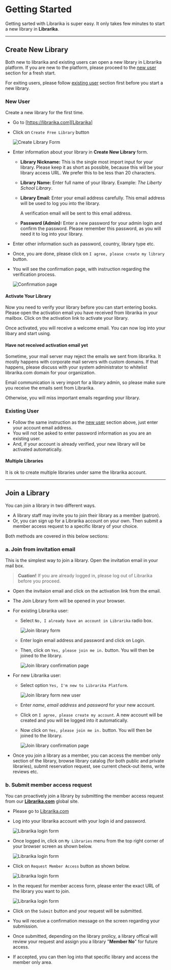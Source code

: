 # Getting Started

Getting sarted with Librarika is super easy. It only takes few minutes to start 
a new library in **Librarika**.

---

## Create New Library

Both new to librarika and existing users can open a new library in Librarika platform. If you are new to the platform, please proceed to the [new user](#new-user) section for a fresh start. 

For exiting users, please follow [existing user](#existing-user) section first before you start a new library. 


### New User

Create a new library for the first time.

* Go to [https://librarika.com][Librarika]
* Click on `Create Free Library` button 

	![Create Library Form](img/create-library-form.png)

* Enter information about your library in **Create New Library** form.
	*	**Library Nickname:**
	This is the single most import input for your library. Please keep it as short as possible, because this will be your library access URL. We prefer this to be less than 20 characters.

	*	**Library Name:**
	Enter full name of your library. Example: _The Liberty School Library_.
	
	*	**Library Email:**
	Enter your email address carefully. This email address will be used to log you into the library. 

		A verification email will be sent to this email address.

	*	**Password (Admin):**
	Enter a new password for your admin login and confirm the password. Please remember this password, as you will need it to log into your library.

* Enter other information such as password, country, library type etc.
* Once, you are done, please click on `I agree, please create my library` button.
* You will see the confirmation page, with instruction regarding the verification process.

	![Confirmation page](img/activate-library-page.png)

#### Activate Your Library

Now you need to verify your library before you can start entering books. Please open the activation email you have received from librarika in your mailbox. Click on the activation link to activate your library.

Once activated, you will receive a welcome email. You can now log into your libary and start using.

#### Have not received activation email yet

Sometime, your mail server may reject the emails we sent from librarika. It mostly happens with corporate mail servers with custom domains. If that happens, please discuss with your system administrator to whitelist librarika.com domain for your organization.

Email communication is very import for a library admin, so please make sure you receive the emails sent from Librarika. 

Otherwise, you will miss important emails regarding your library.

### Existing User

* Follow the same instruction as the [new user](#new-user) section above, just enter your account email address.
* You will not be asked to enter password information as you are an existing user.
* And, if your account is already verified, your new library will be activated automatically. 


#### Multiple Libraries

It is ok to create multiple libraries under same the librarika account.

---

## Join a Library

You can join a library in two different ways.

* A library staff may invite you to join their library as a member (patron).
* Or, you can sign up for a Librarika account on your own. Then submit a member access request to a specific library of your choice.

Both methods are covered in this below sections:

### a. Join from invitation email

This is the simplest way to join a library. Open the invitation email in your mail box. 

> **Cuation!** If you are already logged in, please log out of Librarika before you proceed.

* Open the invitaion email and click on the activation link from the email.
* The Join Library form will be opened in your browser.
* For existing Librarika user:
	* Select `No, I already have an account in Librarika` radio box.

		![Join library form](img/join-library-form.png)

	* Enter login email address and password and click on Login.
	* Then, click on `Yes, please join me in.` button. You will then be joined to the library.

		![Join library confirmation page](img/join-library-confirm-joining.png)

* For new Librarika user:
	* Select option `Yes, I'm new to Librarika Platform`.
		
		![Join library form new user](img/join-library-form-new-user.png)

	* Enter _name_, _email address_ and _password_ for your new account.
	* Click on `I agree, please create my account`. A new account will be created and you will be logged into it automatically.
	* Now click on `Yes, please join me in.` button. You will then be joined to the library.

		![Join library confirmation page](img/join-library-confirm-joining.png)


* Once you join a library as a member, you can access the member only section of the library, browse library catalog (for both public and private libraries), submit reservation request, see current check-out items, write reviews etc.	


### b. Submit member access request

You can proactively join a library by submitting the member access request from our **[Librarika.com][Librarika]** global site. 

* Please go to [Librarika.com][Librarika]
* Log into your librarika account with your login id and password.

	![Librarika login form](img/librarika-login.png)

* Once logged in, click on `My Libraries` menu from the top right corner of your browser screen as shown below.

	![Librarika login form](img/my-libraries-menu.png)
* Click on `Request Member Access` button as shown below.

	![Librarika login form](img/my-libraries-page.png)

* In the request for member access form, please enter the exact URL of the library you want to join.

	![Librarika login form](img/member-request-form.png)

* Click on the `Submit` button and your request will be submitted.
* You will receive a confirmation message on the screen regarding your submission.
* Once submitted, depending on the library prolicy, a library offical will review your request and assign you a library "**Member No**" for future access.
* If accepted, you can then log into that specific library and access the member only area.

[Librarika]: https://librarika.com/  "Librarika ILS - The Free Library Management System"

